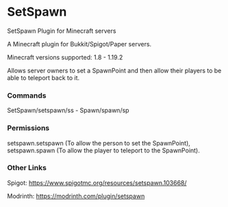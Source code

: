 # SetSpawn
SetSpawn Plugin for Minecraft servers

A Minecraft plugin for Bukkit/Spigot/Paper servers.

Minecraft versions supported: 1.8 - 1.19.2

Allows server owners to set a SpawnPoint and then allow their players to be able to teleport back to it.
### Commands
SetSpawn/setspawn/ss - Spawn/spawn/sp
### Permissions
setspawn.setspawn (To allow the person to set the SpawnPoint), setspawn.spawn (To allow the player to teleport to the SpawnPoint).

### Other Links

Spigot: https://www.spigotmc.org/resources/setspawn.103668/

Modrinth: https://modrinth.com/plugin/setspawn
